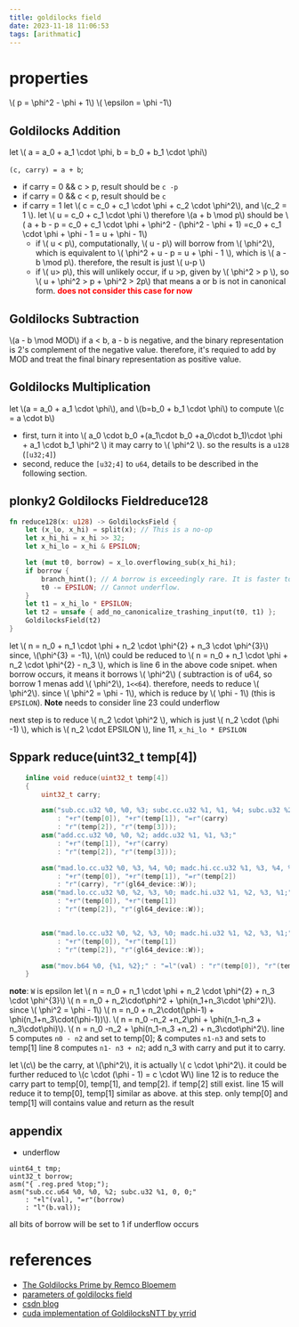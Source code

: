 ```yaml
---
title: goldilocks field
date: 2023-11-18 11:06:53
tags: [arithmatic]
---
```



<script
  src="https://cdn.mathjax.org/mathjax/latest/MathJax.js?config=TeX-AMS-MML_HTMLorMML"
  type="text/javascript">
</script>

# properties
\\( p = \phi^2 - \phi + 1\\)
\\( \epsilon  = \phi -1\\)

## Goldilocks Addition
let \\( a = a_0 + a_1 \cdot \phi, b = b_0 + b_1 \cdot \phi\\)

`(c, carry) = a + b`;
- if carry = 0 && c > p, result should be `c -p`
- if carry = 0 && c < p, result should be `c`
- if carry = 1 
let \\( c = c_0 + c_1 \cdot \phi + c_2 \cdot \phi^2\\), and \\(c_2 = 1 \\). let \\( u = c_0 + c_1 \cdot \phi \\)
therefore \\(a + b \mod p\\) should be \\( a + b - p = c_0 + c_1 \cdot \phi + \phi^2 - (\phi^2 - \phi + 1) =c_0 + c_1 \cdot \phi + \phi - 1 = u + \phi - 1\\) 
  - if \\( u  <  p\\), computationally, \\( u  -  p\\) will borrow from \\( \phi^2\\), which is equivalent to
  \\( \phi^2 + u - p = u + \phi - 1  \\), which is \\( a - b \mod p\\). therefore, the result is just \\( u-p \\)
  - if \\( u> p\\), this will unlikely occur, if u >p, given by \\( \phi^2 > p \\), so \\( u + \phi^2 > p + \phi^2 > 2p\\) that means a or b is not in canonical form. <span style="color:red">**does not consider this case for now**</span>

## Goldilocks Subtraction
\\(a - b \mod MOD\\)
if a < b, a - b is negative, and the binary representation is 2's complement of the negative value. therefore, it's requied to add by MOD and treat the final binary representation as positive value.

## Goldilocks Multiplication
let \\(a = a_0 + a_1 \cdot \phi\\), and \\(b=b_0 + b_1 \cdot \phi\\)
to compute \\(c = a \cdot b\\)
- first, turn it into \\( a_0 \cdot b_0 +(a_1\cdot b_0 +a_0\cdot b_1)\cdot \phi + a_1 \cdot b_1 \phi^2 \\)
it may carry to \\( \phi^2 \\). so the results is a `u128` (`[u32;4]`)
- second, reduce the `[u32;4]` to `u64`, details to be described in the following section.
## plonky2 Goldilocks Fieldreduce128
```rust
fn reduce128(x: u128) -> GoldilocksField {
    let (x_lo, x_hi) = split(x); // This is a no-op
    let x_hi_hi = x_hi >> 32;
    let x_hi_lo = x_hi & EPSILON;

    let (mut t0, borrow) = x_lo.overflowing_sub(x_hi_hi);
    if borrow {
        branch_hint(); // A borrow is exceedingly rare. It is faster to branch.
        t0 -= EPSILON; // Cannot underflow.
    }
    let t1 = x_hi_lo * EPSILON;
    let t2 = unsafe { add_no_canonicalize_trashing_input(t0, t1) };
    GoldilocksField(t2)
}
```

let \\( n = n_0 + n_1 \cdot \phi + n_2 \cdot \phi^{2} + n_3 \cdot \phi^{3}\\)
since, \\(\phi^{3} = -1\\), \\(n\\) could be reduced to \\( n = n_0 + n_1 \cdot \phi + n_2 \cdot \phi^{2} - n_3  \\),
which is line 6 in the above code snipet. when borrow occurs, it means it borrows \\( \phi^2\\) ( subtraction is of u64, so borrow 1 menas add \\( \phi^2\\), `1<<64`). therefore, needs to reduce \\( \phi^2\\). since \\( \phi^2 = \phi - 1\\), which is reduce by \\( \phi - 1\\) (this is `EPSILON`). 
**Note** needs to consider line 23 could underflow

next step is to reduce \\( n_2 \cdot \phi^2 \\), which is just \\( n_2 \cdot (\phi -1)  \\), which is \\( n_2 \cdot EPSILON  \\), line 11, `x_hi_lo * EPSILON`


## Sppark reduce(uint32_t temp[4])
```cpp
    inline void reduce(uint32_t temp[4])
    {
        uint32_t carry;

        asm("sub.cc.u32 %0, %0, %3; subc.cc.u32 %1, %1, %4; subc.u32 %2, 0, 0;"
            : "+r"(temp[0]), "+r"(temp[1]), "=r"(carry)
            : "r"(temp[2]), "r"(temp[3]));
        asm("add.cc.u32 %0, %0, %2; addc.u32 %1, %1, %3;"
            : "+r"(temp[1]), "+r"(carry)
            : "r"(temp[2]), "r"(temp[3]));

        asm("mad.lo.cc.u32 %0, %3, %4, %0; madc.hi.cc.u32 %1, %3, %4, %1; addc.u32 %2, 0, 0;"
            : "+r"(temp[0]), "+r"(temp[1]), "=r"(temp[2])
            : "r"(carry), "r"(gl64_device::W));
        asm("mad.lo.cc.u32 %0, %2, %3, %0; madc.hi.u32 %1, %2, %3, %1;"
            : "+r"(temp[0]), "+r"(temp[1])
            : "r"(temp[2]), "r"(gl64_device::W));


        asm("mad.lo.cc.u32 %0, %2, %3, %0; madc.hi.u32 %1, %2, %3, %1;"
            : "+r"(temp[0]), "+r"(temp[1])
            : "r"(temp[2]), "r"(gl64_device::W));

        asm("mov.b64 %0, {%1, %2};" : "=l"(val) : "r"(temp[0]), "r"(temp[1]));
    }

```
**note**: `W` is epsilon
let \\( n = n_0 + n_1 \cdot \phi + n_2 \cdot \phi^{2} + n_3 \cdot \phi^{3}\\) 
\\( n = n_0 + n_2\cdot\phi^2 + \phi(n_1+n_3\cdot \phi^2)\\).
since \\( \phi^2 = \phi - 1\\)
\\( n = n_0 + n_2\cdot(\phi-1) + \phi(n_1+n_3\cdot(\phi-1))\\).
\\( n = n_0 -n_2 +n_2\phi + \phi(n_1-n_3 + n_3\cdot\phi)\\).
\\( n = n_0 -n_2 + \phi(n_1-n_3 +n_2) + n_3\cdot\phi^2\\).
line 5 computes `n0 - n2` and set to temp[0]; & computes `n1-n3` and sets to temp[1]
line 8 computes `n1- n3 + n2`; add n_3 with carry and put it to carry.

let \\(c\\) be the carry, at \\(\phi^2\\), it is actually \\( c \cdot \phi^2\\). it could be further reduced to  \\(c \cdot (\phi - 1) = c \cdot W\\)
line 12 is to reduce the carry part to temp[0], temp[1], and temp[2].
if temp[2] still exist. line 15 will reduce it to temp[0], temp[1] similar as above.
at this step. only temp[0] and temp[1] will contains value and return as the result


## appendix
- underflow
```
uint64_t tmp;
uint32_t borrow;
asm("{ .reg.pred %top;");
asm("sub.cc.u64 %0, %0, %2; subc.u32 %1, 0, 0;"
    : "+l"(val), "=r"(borrow)
    : "l"(b.val));
```
all bits of borrow will be set to 1 if underflow occurs

# references
- [The Goldilocks Prime by Remco Bloemem](https://xn--2-umb.com/22/goldilocks/)
- [parameters of goldilocks field](https://cronokirby.com/notes/2022/09/the-goldilocks-field/)
- [csdn blog](https://blog.csdn.net/mutourend/article/details/126407028)
- [cuda implementation of GoldilocksNTT by yrrid](https://github.com/yrrid/GoldilocksNTT/tree/main)